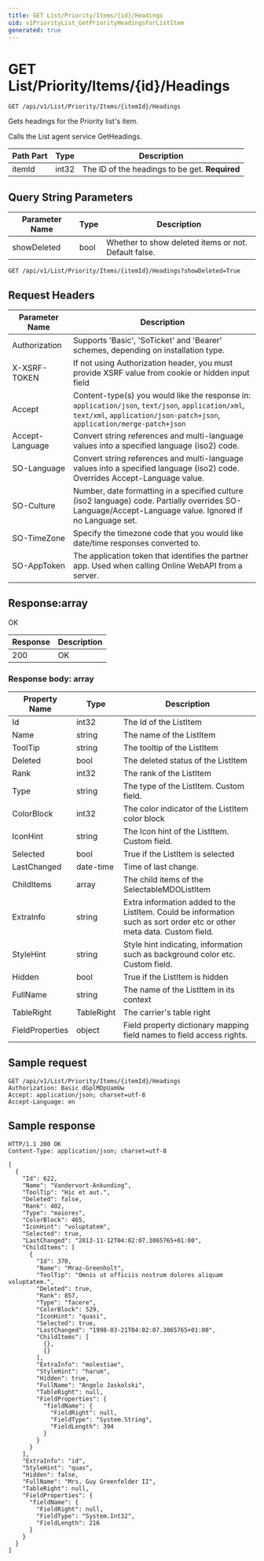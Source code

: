 ```yaml
---
title: GET List/Priority/Items/{id}/Headings
uid: v1PriorityList_GetPriorityHeadingsForListItem
generated: true
---
```


# GET List/Priority/Items/{id}/Headings

```http
GET /api/v1/List/Priority/Items/{itemId}/Headings
```

Gets headings for the Priority list's item.


Calls the List agent service GetHeadings.





| Path Part | Type | Description |
|-----------|------|-------------|
| itemId | int32 | The ID of the headings to be get. **Required** |


## Query String Parameters

| Parameter Name | Type |  Description |
|----------------|------|--------------|
| showDeleted | bool |  Whether to show deleted items or not. Default false. |

```http
GET /api/v1/List/Priority/Items/{itemId}/Headings?showDeleted=True
```


## Request Headers

| Parameter Name | Description |
|----------------|-------------|
| Authorization  | Supports 'Basic', 'SoTicket' and 'Bearer' schemes, depending on installation type. |
| X-XSRF-TOKEN   | If not using Authorization header, you must provide XSRF value from cookie or hidden input field |
| Accept         | Content-type(s) you would like the response in: `application/json`, `text/json`, `application/xml`, `text/xml`, `application/json-patch+json`, `application/merge-patch+json` |
| Accept-Language | Convert string references and multi-language values into a specified language (iso2) code. |
| SO-Language | Convert string references and multi-language values into a specified language (iso2) code. Overrides Accept-Language value. |
| SO-Culture | Number, date formatting in a specified culture (iso2 language) code. Partially overrides SO-Language/Accept-Language value. Ignored if no Language set. |
| SO-TimeZone | Specify the timezone code that you would like date/time responses converted to. |
| SO-AppToken | The application token that identifies the partner app. Used when calling Online WebAPI from a server. |


## Response:array

OK

| Response | Description |
|----------------|-------------|
| 200 | OK |

### Response body: array

| Property Name | Type |  Description |
|----------------|------|--------------|
| Id | int32 | The Id of the ListItem |
| Name | string | The name of the ListItem |
| ToolTip | string | The tooltip of the ListItem |
| Deleted | bool | The deleted status of the ListItem |
| Rank | int32 | The rank of the ListItem |
| Type | string | The type of the ListItem. Custom field. |
| ColorBlock | int32 | The color indicator of the ListItem color block |
| IconHint | string | The Icon hint of the ListItem. Custom field. |
| Selected | bool | True if the ListItem is selected |
| LastChanged | date-time | Time of last change. |
| ChildItems | array | The child items of the SelectableMDOListItem |
| ExtraInfo | string | Extra information added to the ListItem. Could be information such as sort order etc or other meta data. Custom field. |
| StyleHint | string | Style hint indicating, information such as background color etc. Custom field. |
| Hidden | bool | True if the ListItem is hidden |
| FullName | string | The name of the ListItem in its context |
| TableRight | TableRight | The carrier's table right |
| FieldProperties | object | Field property dictionary mapping field names to field access rights. |

## Sample request

```http!
GET /api/v1/List/Priority/Items/{itemId}/Headings
Authorization: Basic dGplMDpUamUw
Accept: application/json; charset=utf-8
Accept-Language: en
```

## Sample response

```http_
HTTP/1.1 200 OK
Content-Type: application/json; charset=utf-8

[
  {
    "Id": 622,
    "Name": "Vandervort-Ankunding",
    "ToolTip": "Hic et aut.",
    "Deleted": false,
    "Rank": 402,
    "Type": "maiores",
    "ColorBlock": 465,
    "IconHint": "voluptatem",
    "Selected": true,
    "LastChanged": "2013-11-12T04:02:07.3065765+01:00",
    "ChildItems": [
      {
        "Id": 370,
        "Name": "Mraz-Greenholt",
        "ToolTip": "Omnis ut officiis nostrum dolores aliquam voluptatem.",
        "Deleted": true,
        "Rank": 857,
        "Type": "facere",
        "ColorBlock": 529,
        "IconHint": "quasi",
        "Selected": true,
        "LastChanged": "1998-03-21T04:02:07.3065765+01:00",
        "ChildItems": [
          {},
          {}
        ],
        "ExtraInfo": "molestiae",
        "StyleHint": "harum",
        "Hidden": true,
        "FullName": "Angelo Jaskolski",
        "TableRight": null,
        "FieldProperties": {
          "fieldName": {
            "FieldRight": null,
            "FieldType": "System.String",
            "FieldLength": 394
          }
        }
      }
    ],
    "ExtraInfo": "id",
    "StyleHint": "quas",
    "Hidden": false,
    "FullName": "Mrs. Guy Greenfelder II",
    "TableRight": null,
    "FieldProperties": {
      "fieldName": {
        "FieldRight": null,
        "FieldType": "System.Int32",
        "FieldLength": 216
      }
    }
  }
]
```